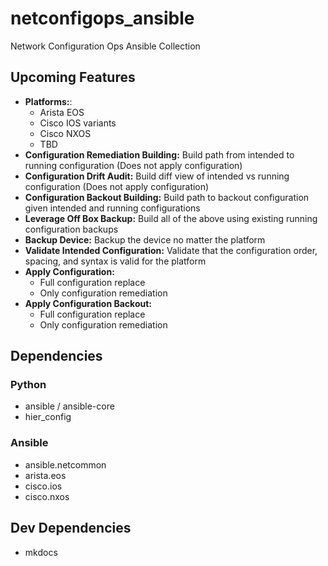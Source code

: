 # netconfigops_ansible

Network Configuration Ops Ansible Collection

## Upcoming Features

- **Platforms:**:
  - Arista EOS
  - Cisco IOS variants
  - Cisco NXOS
  - TBD
- **Configuration Remediation Building:** Build path from intended to running configuration (Does not apply configuration)
- **Configuration Drift Audit:** Build diff view of intended vs running configuration (Does not apply configuration)
- **Configuration Backout Building:** Build path to backout configuration given intended and running configurations
- **Leverage Off Box Backup:** Build all of the above using existing running configuration backups
- **Backup Device:** Backup the device no matter the platform
- **Validate Intended Configuration:** Validate that the configuration order, spacing, and syntax is valid for the platform
- **Apply Configuration:**
  - Full configuration replace
  - Only configuration remediation
- **Apply Configuration Backout:**
  - Full configuration replace
  - Only configuration remediation

## Dependencies

### Python

- ansible / ansible-core
- hier_config

### Ansible

- ansible.netcommon
- arista.eos
- cisco.ios
- cisco.nxos

## Dev Dependencies

- mkdocs
